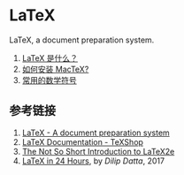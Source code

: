 # LaTeX

LaTeX, a document preparation system.

1. [LaTeX 是什么？](./intro.md)
1. [如何安装 MacTeX?](./install-mactext.md)
1. [常用的数学符号](./math.md)

## 参考链接

1. [LaTeX - A document preparation system](https://www.latex-project.org/)
1. [LaTeX Documentation - TeXShop](https://pages.uoregon.edu/koch/texshop/documentation.html)
1. [The Not So Short Introduction to LaTeX2e](https://mirrors.tuna.tsinghua.edu.cn/CTAN/info/lshort/english/lshort.pdf)
1. [LaTeX in 24 Hours](https://link.springer.com/book/10.1007%2F978-3-319-47831-9), by *Dilip Datta*, 2017
